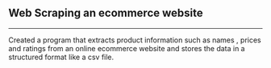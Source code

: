 ## Web Scraping an ecommerce website

--- 
Created a program that extracts product information such as names , prices and ratings from
 an online ecommerce website and stores the data in a structured format like a csv file.

